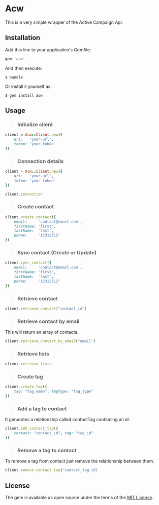 # Acw

This is a very simple wrapper of the Active Campaign Api.

## Installation

Add this line to your application's Gemfile:

```ruby
gem 'acw'
```

And then execute:

    $ bundle

Or install it yourself as:

    $ gem install acw

## Usage

> ### Initialize client

```ruby
client = Acw::Client.new({
    url:   'your-url',
    token: 'your-token'
})
```

> ### Connection details

```ruby
client = Acw::Client.new({
    url:   'your-url',
    token: 'your-token'
})

client.connection
```

> ### Create contact

```ruby
client.create_contact({
    email:     'contact@email.com',
    firstName: 'first',
    lastName:  'last',
    phone:     '12312312'
})
```

> ### Sync contact (Create or Update)

```ruby
client.sync_contact({
    email:     'contact@email.com',
    firstName: 'first',
    lastName:  'last',
    phone:     '12312312'
})
```

> ### Retrieve contact

```ruby
client.retrieve_contact("contact_id")
```

> ### Retrieve contact by email

This will return an array of contacts.

```ruby
client.retrieve_contact_by_email("email")
```

> ### Retrieve lists

```ruby
client.retrieve_lists
```

> ### Create tag

```ruby
client.create_tag({ 
    tag: "tag_name", tagType: "tag_type"  
})
```

> ### Add a tag to contact

It generates a relationship called contactTag containing an id.

```ruby
client.add_contact_tag({ 
    contact: "contact_id", tag: "tag_id"
})
```

> ### Remove a tag to contact

To remove a tag from contact just remove the relationship between them.

```ruby
client.remove_contact_tag("contact_tag_id)
```

## License

The gem is available as open source under the terms of the [MIT License](https://opensource.org/licenses/MIT).

